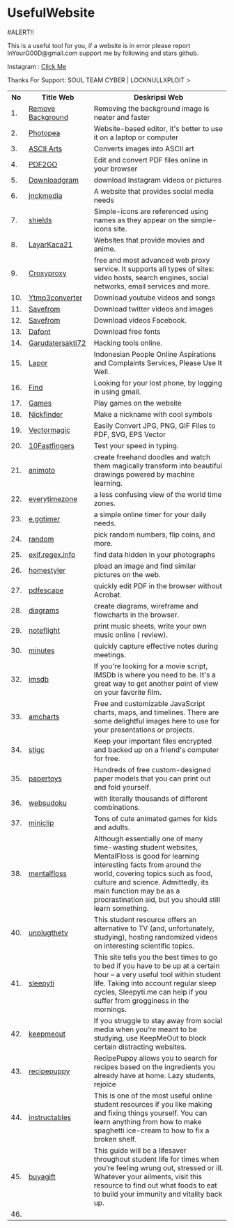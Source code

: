 # UsefulWebsite

#ALERT!!
<p>This is a useful tool for you, if a website is in error please report InYourG00D@gmail.com
support me by following and stars github.
</p><p>Instagram : <td><a target="_blank" href="https://www.instagram.com/ragil_iygd77">Click Me</a></td></p>
Thanks For Support: SOUL TEAM CYBER | LOCKNULLXPLOIT

<table width="100%" class="table">
<tr>
<th>No</th>
<th>Title Web </th>
<th>Deskripsi Web</td>
</tr>

<tr>
	<td>1.</td><td><a target="_blank" href="https://www.remove.bg">Remove Background</a></td><td>Removing the background image is neater and faster</td>
	</tr>
	<tr>
		<td>2.</td><td><a target="_blank" href="https://www.photopea.com">Photopea</a></td><td>Website-based editor, it's better to use it on a laptop or computer</td>
		</tr>
		<td>3.</td><td><a target="_blank" href="asciiart.club">ASCII Arts</a></td><td>Converts images into ASCII art</td>
		</tr>
		<tr>
			<td>4.</td><td><a target="_blank" href="https://www.pdf2go.com">PDF2GO</a></td><td>Edit and convert PDF files online in your browser</td>
			</tr>
			<tr>
				<td>5.</td><td><a target="_blank" href="https://downloadgram.com">Downloadgram</a></td><td>download Instagram videos or pictures</td>
				</tr>
				<td>6.</td><td><a target="_blank" href="https://jnckmedia.com">jnckmedia</a></td><td>A website that provides social media needs</td>
				</tr>
				<tr>
					<td>7.</td><td><a target="_blank" href="https://shields.io">shields</a></td><td>Simple-icons are referenced using names as they appear on the simple-icons site.</td>
					</tr>
					<tr>
						<td>8.</td><td><a target="_blank" href="http://149.56.24.226">LayarKaca21</a></td><td>Websites that provide movies and anime.</td>
						</tr>
						<tr>
							<td>9.</td><td><a target="_blank" href="https://www.croxyproxy.com/_id">Croxyproxy</a></td><td>free and most advanced web proxy service. It supports all types of sites: video hosts, search engines, social networks, email services and more.</td>
							</tr>
							<tr>
								<td>10.</td><td><a target="_blank" href="https://ytmp3converter.cc">Ytmp3converter</a></td><td>Download youtube videos and songs</td>
								</tr>
								<tr>
									<td>11.</td><td><a target="_blank" href="https://id.savefrom.net/download-from-twitter">Savefrom</a></td><td>Download twitter videos and images</td>
									</tr>
									<tr>
										<td>12.</td><td><a target="_blank" href="https://id.savefrom.net/9-how-to-download-facebook-video.html">Savefrom</a></td><td>Download videos Facebook.</td>
										</tr>
										<tr>
											<td>13.</td><td><a target="_blank" href="https://www.dafont.com">Dafont</a></td><td>Download free fonts</td>
											</tr>
											<tr>
												<td>14.</td><td><a target="_blank" href="https://tools.garudatersakti72.id/tools">Garudatersakti72</a></td><td>Hacking tools online.</td>
												</tr>
												<tr>
													<td>15.</td><td><a target="_blank" href="https://www.lapor.go.id">Lapor</a></td><td>Indonesian People Online Aspirations and Complaints Services, Please Use It Well.</td>
													</tr>
													<tr>
														<td>16.</td><td><a target="_blank" href="https://www.google.com/android/find">Find</a></td><td>Looking for your lost phone, by logging in using gmail.</td>
														</tr>
														<tr>
															<td>17.</td><td><a target="_blank" href="https://www.games.co.id/permainan/browser">Games</a></td><td>Play games on the website</td>
															</tr>
															<tr>
																<td>18.</td><td><a target="_blank" href="https://nickfinder.com/fancy-text">Nickfinder</a></td><td>Make a nickname with cool symbols</td>
																</tr>
																<tr>
																	<td>19.</td><td><a target="_blank" href="https://id.vectormagic.com">Vectormagic</a></td><td>Easily Convert JPG, PNG, GIF Files to PDF, SVG, EPS Vector</td>
																	</tr>
																	<tr>
																		<td>20.</td><td><a target="_blank" href="https://10fastfingers.com/typing-test">10Fastfingers</a></td><td>Test your speed in typing.</td>
																		</tr>

<tr>
	<td>21.</td><td><a target="_blank" href="https://www.autodraw.com/">animoto</a></td><td>create freehand doodles and watch them magically transform into beautiful drawings powered by machine learning.</td>
																</tr><tr>
	<td>22.</td><td><a target="_blank" href="https://everytimezone.com/">everytimezone</a></td><td>a less confusing view of the world time zones.</td>
																</tr>
</tr><tr>
	<td>23.</td><td><a target="_blank" href="https://e.ggtimer.com/">e.ggtimer</a></td><td>a simple online timer for your daily needs.</td>
																</tr>
</tr><tr>
	<td>24.</td><td><a target="_blank" href="http://www.random.org/">random</a></td><td>pick random numbers, flip coins, and more.</td>
																</tr>
</tr><tr>
	<td>25.</td><td><a target="_blank" href="http://exif.regex.info/exif.cgi">exif.regex.info</a></td><td>find data hidden in your photographs</td>
																</tr>
</tr><tr>
	<td>26.</td><td><a target="_blank" href="homestyler.com">homestyler</a></td><td>pload an image and find similar pictures on the web.</td>
																</tr>
</tr><tr>
	<td>27.</td><td><a target="_blank" href="http://www.pdfescape.com/">pdfescape</a></td><td>quickly edit PDF in the browser without Acrobat.</td>
																</tr>
																</tr><tr>
	<td>28.</td><td><a target="_blank" href="https://app.diagrams.net/">diagrams</a></td><td>create diagrams, wireframe and flowcharts in the browser.</td>
																</tr>
																</tr><tr>
	<td>29.</td><td><a target="_blank" href="http://www.noteflight.com">noteflight</a></td><td>print music sheets, write your own music online ( review).</td>
																</tr>
																</tr><tr>
	<td>30.</td><td><a target="_blank" href="https://www.minutes.io/">minutes</a></td><td>quickly capture effective notes during meetings.</td>
																</tr>

																     											
</tr><tr>
	<td>32.</td><td><a target="_blank" href="https://imsdb.com/">imsdb</a></td><td>If you're looking for a movie script, IMSDb is where you need to be. It's a great way to get another point of view on your favorite film.</td>
																</tr>
																</tr><tr>
	<td>33.</td><td><a target="_blank" href="https://www.amcharts.com/">amcharts</a></td><td>Free and customizable JavaScript charts, maps, and timelines. There are some delightful images here to use for your presentations or projects.</td>
																</tr>
																</tr>
                                                                <tr>
                                                                    <td>34.</td>
                                                                    <td><a target="_blank" href="https://www.stigc.dk/projects/mutualbackup/">stigc</a></td><td>Keep your important files encrypted and backed up on a friend's computer for free.</td>
                                                                </tr>
                                                               <tr> 
                                                                <td>35.</td>
                                                                <td><a target="_blank" href="https://www.papertoys.com/">papertoys</a></td><td>Hundreds of free custom-designed paper models that you can print out and fold yourself.</td>
                                                               </tr>>
                                                               <tr>
                                                                <td>36.</td>
                                                                <td><a target="_blank" href="http://www.websudoku.com/">websudoku</a></td><td>with literally thousands of different combinations.</td>
                                                               </tr>
                                                               <tr>
                                                                <td>37.</td>
                                                                <td><a target="_blank" href="https://www.miniclip.com/">miniclip</a></td><td>Tons of cute animated games for kids and adults.</td>
                                                               </tr>
                                                               <tr>
                                                                <td>38.</td>
                                                                <td><a target="_blank" href="https://www.mentalfloss.com/">mentalfloss</a></td><td>Although essentially one of many time-wasting student websites, MentalFloss is good for learning interesting facts from around the world, covering topics such as food, culture and science. Admittedly, its main function may be as a procrastination aid, but you should still learn something.</td>
                                                               </tr>
                                                               <tr>
                                                                <td>40.</td>
                                                                <td> <a target="_blank" href="https://unplugthetv.com/">unplugthetv</a></td><td>This student resource offers an alternative to TV (and, unfortunately, studying), hosting randomized videos on interesting scientific topics.</td>
                                                               </tr>
                                                               <tr>
                                                                <td>41.</td>
                                                                <td><a target="_blank" href="http://sleepyti.me/">sleepyti</a></td><td>This site tells you the best times to go to bed if you have to be up at a certain hour – a very useful tool within student life. Taking into account regular sleep cycles, Sleepyti.me can help if you suffer from grogginess in the mornings.</td>
                                                               </tr>
                                                               <tr>
                                                                <td>42.</td>
                                                                <td> <a target="_blank" href="http://keepmeout.com/en/">keepmeout</a></td><td>If you struggle to stay away from social media when you’re meant to be studying, use KeepMeOut to block certain distracting websites.</td>
                                                               </tr>
                                                               <tr>
                                                                <td>43.</td>
                                                                <td><a target="_blank" href="http://www.recipepuppy.com/">recipepuppy</a></td><td>RecipePuppy allows you to search for recipes based on the ingredients you already have at home. Lazy students, rejoice</td>
                                                               </tr>
                                                               <tr>
                                                                <td>44.</td>
                                                                <td><a target="_blank" href="https://www.instructables.com/">instructables</a></td><td>This is one of the most useful online student resources if you like making and fixing things yourself. You can learn anything from how to make spaghetti ice-cream to how to fix a broken shelf.</td>
                                                               </tr>
                                                               <tr>
                                                                <td>45.</td>
                                                                <td><a target="_blank" href="http://www.buyagift.co.uk/content/foodhealth/index.html">buyagift</a></td><td>This guide will be a lifesaver throughout student life for times when you’re feeling wrung out, stressed or ill. Whatever your ailments, visit this resource to find out what foods to eat to build your immunity and vitality back up.</td>
                                                               </tr>
                                                               <tr>
                                                                <td>46.</td>
                                                                <td><a target="_blank" href="   "></a></td>
                                                               </tr>
</table>
